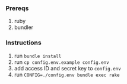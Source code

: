 ### Prereqs
1. ruby
2. bundler

### Instructions
1. run `bundle install`
2. run `cp config.env.example config.env`
3. add access ID and secret key to `config.env`
4. run `CONFIG=./config.env bundle exec rake`
